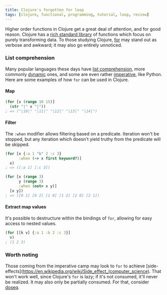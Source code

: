 ```yaml
---
title: Clojure's forgotten for loop
tags: [clojure, functional, programming, tutorial, loop, review]
---
```


Higher order functions in Clojure get a great deal of attention, and for good
reason. Clojure has a [rich standard library](http://www.clojureatlas.com/org.clojure:clojure:1.4.0.html) of functions which focus on purely transforming data. To those studying Clojure, [for](https://www.conj.io/store/v1/org.clojure/clojure/1.8.0/clj/clojure.core/for) may stand out as verbose and awkward; it may also go entirely unnoticed.

### List comprehension
Many popular languages these days have [list comprehension](https://en.wikipedia.org/wiki/List_comprehension), more commonly [dynamic](https://en.wikipedia.org/wiki/Dynamic_programming_language) ones, and some are even rather [imperative](https://en.wikipedia.org/wiki/Imperative_programming), like Python. Here are some examples of how `for` can be used in Clojure.

#### Map
```clojure
(for [x (range 10 15)]
  (str "|" x "|"))
; => ("|10|" "|11|" "|12|" "|13|" "|14|")
```

#### Filter
The `:when` modifier allows filtering based on a predicate. Iteration won't be
stopped, but any iteration which doesn't yield truthy from the predicate will be
skipped.

```clojure
(for [x {:a 1 "b" 2 :c 3}
      :when (-> x first keyword?)]
  x)
; => ([:a 1] [:c 3])

(for [x (range 3)
      y (range 3)
      :when (not= x y)]
  [x y])
; => ([0 1] [0 2] [1 0] [1 2] [2 0] [2 1])
```

#### Extract map values
It's possible to destructure within the bindings of `for`, allowing for easy
access to nested values.

```clojure
(for [[k v] {:a 1 :b 2 :c 3}]
  v)
; (1 2 3)
```
### Worth noting
Those coming from the imperative camp may look to `for` to achieve [side-effects](https://en.wikipedia.org/wiki/Side_effect_(computer_science). That won't work well, since Clojure's `for` is lazy; if it's not consumed, it'll never be realized. It may also only be partially consumed. For that, consider [doseq](https://www.conj.io/store/v1/org.clojure/clojure/1.8.0/clj/clojure.core/doseq).
